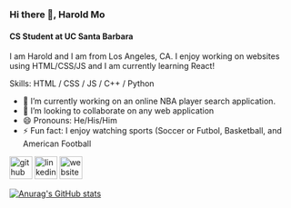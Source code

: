 ### Hi there 👋, Harold Mo
#### CS Student at UC Santa Barbara
I am Harold and I am from Los Angeles, CA. I enjoy working on websites using HTML/CSS/JS and I am currently learning React!

Skills: HTML / CSS / JS / C++ / Python

- 🔭 I’m currently working on an online NBA player search application. 
- 👯 I’m looking to collaborate on any web application 
- 😄 Pronouns: He/His/Him 
- ⚡ Fun fact: I enjoy watching sports (Soccer or Futbol, Basketball, and American Football 


[<img src='https://cdn.jsdelivr.net/npm/simple-icons@3.0.1/icons/github.svg' alt='github' height='40'>](https://github.com/Wyzae23)  [<img src='https://cdn.jsdelivr.net/npm/simple-icons@3.0.1/icons/linkedin.svg' alt='linkedin' height='40'>](https://www.linkedin.com/in/https://www.linkedin.com/in/harold-mo//)  [<img src='https://cdn.jsdelivr.net/npm/simple-icons@3.0.1/icons/icloud.svg' alt='website' height='40'>](https://wyzae23.github.io/portfolio/)  

[![Anurag's GitHub stats](https://github-readme-stats.vercel.app/api?username=Wyzae23)](https://github.com/anuraghazra/github-readme-stats)
